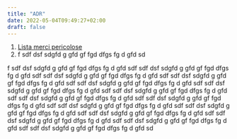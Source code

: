 ```yaml
---
title: "ADR"
date: 2022-05-04T09:49:27+02:00
draft: false
---
```

1. [Lista merci pericolose](ciao.com)
2. f sdf dsf sdgfd g gfd gf  fgd dfgs fg d gfd sd
<!--more-->
f sdf dsf sdgfd g gfd gf  fgd dfgs fg d gfd sdf sdf dsf sdgfd g gfd gf  fgd dfgs fg d gfd sdf sdf dsf sdgfd g gfd gf  fgd dfgs fg d gfd sdf sdf dsf sdgfd g gfd gf  fgd dfgs fg d gfd sdf sdf dsf sdgfd g gfd gf  fgd dfgs fg d gfd sdf sdf dsf sdgfd g gfd gf  fgd dfgs fg d gfd sdf sdf dsf sdgfd g gfd gf  fgd dfgs fg d gfd sdf sdf dsf sdgfd g gfd gf  fgd dfgs fg d gfd sdf sdf dsf sdgfd g gfd gf  fgd dfgs fg d gfd sdf sdf dsf sdgfd g gfd gf  fgd dfgs fg d gfd sdf sdf dsf sdgfd g gfd gf  fgd dfgs fg d gfd sdf sdf dsf sdgfd g gfd gf  fgd dfgs fg d gfd sdf sdf dsf sdgfd g gfd gf  fgd dfgs fg d gfd sdf sdf dsf sdgfd g gfd gf  fgd dfgs fg d gfd sdf sdf dsf sdgfd g gfd gf  fgd dfgs fg d gfd sd